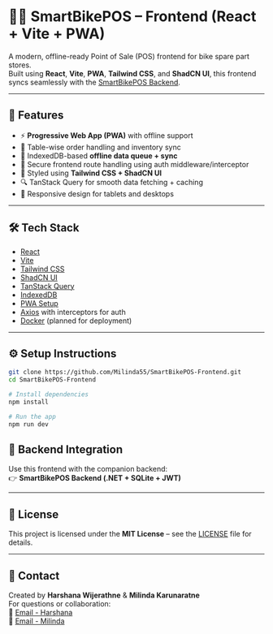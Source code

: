 # 🚴‍♂️ SmartBikePOS – Frontend (React + Vite + PWA)

A modern, offline-ready Point of Sale (POS) frontend for bike spare part stores.  
Built using **React**, **Vite**, **PWA**, **Tailwind CSS**, and **ShadCN UI**, this frontend syncs seamlessly with the [SmartBikePOS Backend](https://github.com/Milinda55/SmartBikePOS-Backend.git).

---

## 🌟 Features

- ⚡ **Progressive Web App (PWA)** with offline support
- 🛒 Table-wise order handling and inventory sync
- 🔄 IndexedDB-based **offline data queue + sync**
- 🔐 Secure frontend route handling using auth middleware/interceptor
- 🎨 Styled using **Tailwind CSS + ShadCN UI**
- 🔍 TanStack Query for smooth data fetching + caching
- 📱 Responsive design for tablets and desktops

---

## 🛠️ Tech Stack

- [React](https://reactjs.org/)
- [Vite](https://vitejs.dev/)
- [Tailwind CSS](https://tailwindcss.com/)
- [ShadCN UI](https://ui.shadcn.com/)
- [TanStack Query](https://tanstack.com/query/latest)
- [IndexedDB](https://developer.mozilla.org/en-US/docs/Web/API/IndexedDB_API)
- [PWA Setup](https://vite-pwa-org.netlify.app/)
- [Axios](https://axios-http.com/) with interceptors for auth
- [Docker](https://www.docker.com/) (planned for deployment)

---

## ⚙️ Setup Instructions

```bash
git clone https://github.com/Milinda55/SmartBikePOS-Frontend.git
cd SmartBikePOS-Frontend

# Install dependencies
npm install

# Run the app
npm run dev
```

## 🤝 Backend Integration

Use this frontend with the companion backend:  
👉 **SmartBikePOS Backend (.NET + SQLite + JWT)**

---

## 📃 License

This project is licensed under the **MIT License** – see the [LICENSE](LICENSE.txt) file for details.

---

## 💬 Contact

Created by **Harshana Wijerathne** & **Milinda Karunaratne**  
For questions or collaboration:  
📧 [Email - Harshana](mailto:harshanawijerathne08@gmail.com)  
📧 [Email - Milinda](mailto:milindakarunaratna55@gmail.com)
